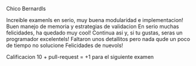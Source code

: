 Chico Bernardls 

Increible examenls en serio, muy buena modularidad e implementacion! 
Buen manejo de memoria y estrategias de validacion 
 En serio muchas felicidades, ha quedado muy cool! 
Continua asi y, si tu gustas, seras un programador excelentels! Faltaron unos detallitos pero nada qude un poco de tiempo no solucione
Felicidades de nuevols! 

Calificacion 10 + pull-request = +1 para el siguiente examen
